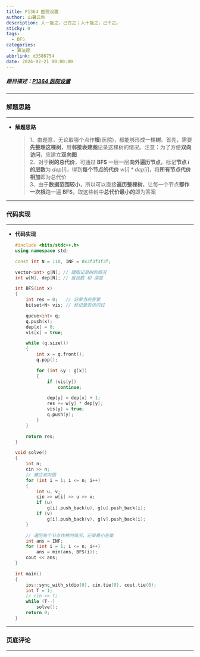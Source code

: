 ```yaml
---
title: P1364 医院设置
author: 山暮云秋
description: 人一能之，己百之；人十能之，己千之。
sticky: 0
tags:
  - BFS
categories:
  - 算法题
abbrlink: d3586754
date: 2024-02-21 00:00:00
---
```


##### 题目描述：[P1364 医院设置](https://www.luogu.com.cn/problem/P1364)

---

### **解题思路**

---

- **解题思路**

  > 1、由题意，无论取哪个点作**根**(医院)，都能够形成一棵**树**。首先，需要**先整理这棵树**，用**邻接表建图**记录这棵树的情况。注意：为了方便**双向访问**，应建立**双向图**  
  > 2、对于**树的总代价**，可通过 **BFS** 一层一层**向外遍历节点**，标记**节点 $i$ 的层数**为 $dep[i]$，得到**每个节点的代价** $w[i] * dep[i]$，将**所有节点代价相加**即为总代价  
  > 3、由于**数据范围较小**，所以可以直接**遍历整棵树**，让每一个节点**都作一次根**跑一遍 **BFS**，取这些树中**总代价最小的**即为答案

---

### **代码实现**

---

- **代码实现**

  ```cpp
  #include <bits/stdc++.h>
  using namespace std;

  const int N = 110, INF = 0x3f3f3f3f;

  vector<int> g[N]; // 建图记录树的情况
  int w[N], dep[N]; // 居民数 和 深度

  int BFS(int x)
  {
      int res = 0;   // 记录当前答案
      bitset<N> vis; // 标记是否访问过

      queue<int> q;
      q.push(x);
      dep[x] = 0;
      vis[x] = true;

      while (q.size())
      {
          int x = q.front();
          q.pop();

          for (int &y : g[x])
          {
              if (vis[y])
                  continue;

              dep[y] = dep[x] + 1;
              res += w[y] * dep[y];
              vis[y] = true;
              q.push(y);
          }
      }

      return res;
  }

  void solve()
  {
      int n;
      cin >> n;
      // 建立双向图
      for (int i = 1; i <= n; i++)
      {
          int u, v;
          cin >> w[i] >> u >> v;
          if (u)
              g[i].push_back(u), g[u].push_back(i);
          if (v)
              g[i].push_back(v), g[v].push_back(i);
      }

      // 遍历每个节点作根的情况，记录最小答案
      int ans = INF;
      for (int i = 1; i <= n; i++)
          ans = min(ans, BFS(i));
      cout << ans;
  }

  int main()
  {
      ios::sync_with_stdio(0), cin.tie(0), cout.tie(0);
      int T = 1;
      // cin >> T;
      while (T--)
          solve();
      return 0;
  }
  ```

---

### **页底评论**

---
